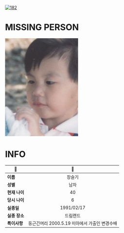 [![182](https://img.shields.io/badge/%EC%8B%A4%EC%A2%85%EC%8B%A0%EA%B3%A0%EB%8A%94%20%EA%B5%AD%EB%B2%88%EC%97%86%EC%9D%B4-182-blue)](http://safe182.go.kr/index.do)

# MISSING PERSON

<img src="./missing_person.jpg">

# INFO

|🔑|💎|
|--|:--:|
|**이름**|장슬기|
|**성별**|남자|
|**현재 나이**|40|
|**당시 나이**|6|
|**실종일**|1991/02/17|
|**실종 장소**|드림랜드|
|**특이사항**|둥근긴머리                    2000.5.19 미아에서 가출인 변경수배|
